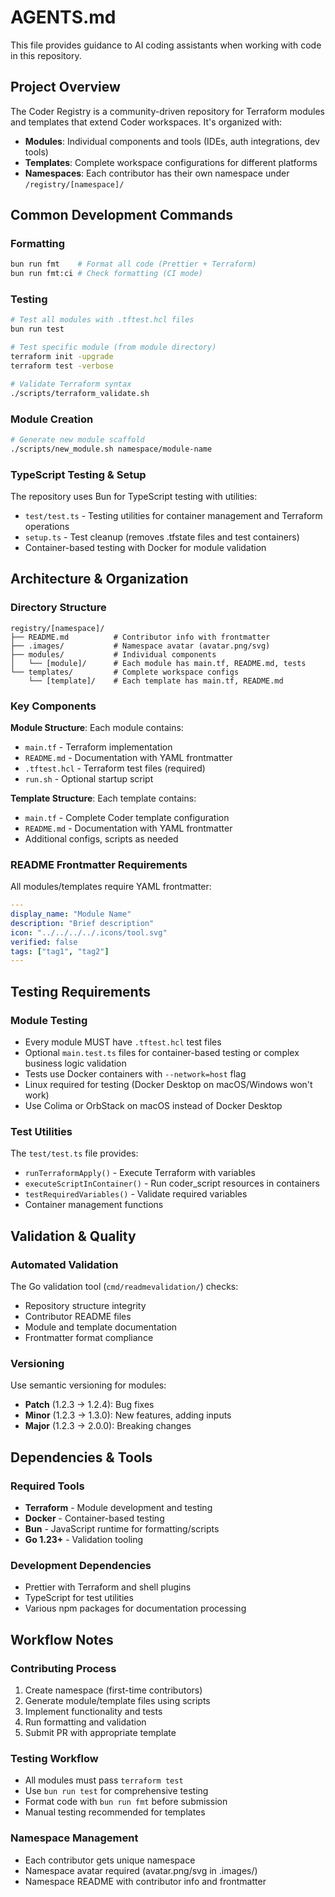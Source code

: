 # AGENTS.md

This file provides guidance to AI coding assistants when working with code in this repository.

## Project Overview

The Coder Registry is a community-driven repository for Terraform modules and templates that extend Coder workspaces. It's organized with:

- **Modules**: Individual components and tools (IDEs, auth integrations, dev tools)
- **Templates**: Complete workspace configurations for different platforms
- **Namespaces**: Each contributor has their own namespace under `/registry/[namespace]/`

## Common Development Commands

### Formatting

```bash
bun run fmt    # Format all code (Prettier + Terraform)
bun run fmt:ci # Check formatting (CI mode)
```

### Testing

```bash
# Test all modules with .tftest.hcl files
bun run test

# Test specific module (from module directory)
terraform init -upgrade
terraform test -verbose

# Validate Terraform syntax
./scripts/terraform_validate.sh
```

### Module Creation

```bash
# Generate new module scaffold
./scripts/new_module.sh namespace/module-name
```

### TypeScript Testing & Setup

The repository uses Bun for TypeScript testing with utilities:

- `test/test.ts` - Testing utilities for container management and Terraform operations
- `setup.ts` - Test cleanup (removes .tfstate files and test containers)
- Container-based testing with Docker for module validation

## Architecture & Organization

### Directory Structure

```
registry/[namespace]/
├── README.md          # Contributor info with frontmatter
├── .images/           # Namespace avatar (avatar.png/svg)
├── modules/           # Individual components
│   └── [module]/      # Each module has main.tf, README.md, tests
└── templates/         # Complete workspace configs
    └── [template]/    # Each template has main.tf, README.md
```

### Key Components

**Module Structure**: Each module contains:

- `main.tf` - Terraform implementation
- `README.md` - Documentation with YAML frontmatter
- `.tftest.hcl` - Terraform test files (required)
- `run.sh` - Optional startup script

**Template Structure**: Each template contains:

- `main.tf` - Complete Coder template configuration
- `README.md` - Documentation with YAML frontmatter
- Additional configs, scripts as needed

### README Frontmatter Requirements

All modules/templates require YAML frontmatter:

```yaml
---
display_name: "Module Name"
description: "Brief description"
icon: "../../../../.icons/tool.svg"
verified: false
tags: ["tag1", "tag2"]
---
```

## Testing Requirements

### Module Testing

- Every module MUST have `.tftest.hcl` test files
- Optional `main.test.ts` files for container-based testing or complex business logic validation
- Tests use Docker containers with `--network=host` flag
- Linux required for testing (Docker Desktop on macOS/Windows won't work)
- Use Colima or OrbStack on macOS instead of Docker Desktop

### Test Utilities

The `test/test.ts` file provides:

- `runTerraformApply()` - Execute Terraform with variables
- `executeScriptInContainer()` - Run coder_script resources in containers
- `testRequiredVariables()` - Validate required variables
- Container management functions

## Validation & Quality

### Automated Validation

The Go validation tool (`cmd/readmevalidation/`) checks:

- Repository structure integrity
- Contributor README files
- Module and template documentation
- Frontmatter format compliance

### Versioning

Use semantic versioning for modules:

- **Patch** (1.2.3 → 1.2.4): Bug fixes
- **Minor** (1.2.3 → 1.3.0): New features, adding inputs
- **Major** (1.2.3 → 2.0.0): Breaking changes

## Dependencies & Tools

### Required Tools

- **Terraform** - Module development and testing
- **Docker** - Container-based testing
- **Bun** - JavaScript runtime for formatting/scripts
- **Go 1.23+** - Validation tooling

### Development Dependencies

- Prettier with Terraform and shell plugins
- TypeScript for test utilities
- Various npm packages for documentation processing

## Workflow Notes

### Contributing Process

1. Create namespace (first-time contributors)
2. Generate module/template files using scripts
3. Implement functionality and tests
4. Run formatting and validation
5. Submit PR with appropriate template

### Testing Workflow

- All modules must pass `terraform test`
- Use `bun run test` for comprehensive testing
- Format code with `bun run fmt` before submission
- Manual testing recommended for templates

### Namespace Management

- Each contributor gets unique namespace
- Namespace avatar required (avatar.png/svg in .images/)
- Namespace README with contributor info and frontmatter
